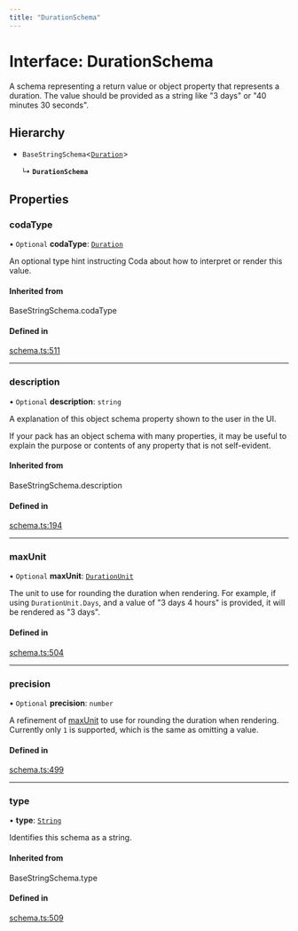 ```yaml
---
title: "DurationSchema"
---
```

# Interface: DurationSchema

A schema representing a return value or object property that represents a duration. The value
should be provided as a string like "3 days" or "40 minutes 30 seconds".

## Hierarchy

- `BaseStringSchema`<[`Duration`](../enums/ValueHintType.md#duration)\>

  ↳ **`DurationSchema`**

## Properties

### codaType

• `Optional` **codaType**: [`Duration`](../enums/ValueHintType.md#duration)

An optional type hint instructing Coda about how to interpret or render this value.

#### Inherited from

BaseStringSchema.codaType

#### Defined in

[schema.ts:511](https://github.com/coda/packs-sdk/blob/main/schema.ts#L511)

___

### description

• `Optional` **description**: `string`

A explanation of this object schema property shown to the user in the UI.

If your pack has an object schema with many properties, it may be useful to
explain the purpose or contents of any property that is not self-evident.

#### Inherited from

BaseStringSchema.description

#### Defined in

[schema.ts:194](https://github.com/coda/packs-sdk/blob/main/schema.ts#L194)

___

### maxUnit

• `Optional` **maxUnit**: [`DurationUnit`](../enums/DurationUnit.md)

The unit to use for rounding the duration when rendering. For example, if using `DurationUnit.Days`,
and a value of "3 days 4 hours" is provided, it will be rendered as "3 days".

#### Defined in

[schema.ts:504](https://github.com/coda/packs-sdk/blob/main/schema.ts#L504)

___

### precision

• `Optional` **precision**: `number`

A refinement of [maxUnit](DurationSchema.md#maxunit) to use for rounding the duration when rendering.
Currently only `1` is supported, which is the same as omitting a value.

#### Defined in

[schema.ts:499](https://github.com/coda/packs-sdk/blob/main/schema.ts#L499)

___

### type

• **type**: [`String`](../enums/ValueType.md#string)

Identifies this schema as a string.

#### Inherited from

BaseStringSchema.type

#### Defined in

[schema.ts:509](https://github.com/coda/packs-sdk/blob/main/schema.ts#L509)
